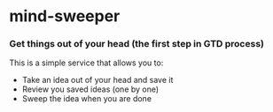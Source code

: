 mind-sweeper
==============

### Get things out of your head (the first step in GTD process)

This is a simple service that allows you to:

* Take an idea out of your head and save it
* Review you saved ideas (one by one)
* Sweep the idea when you are done

